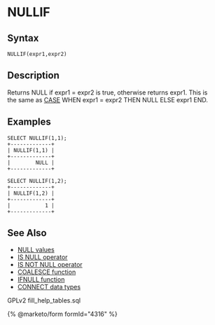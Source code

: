 # NULLIF

## Syntax

```
NULLIF(expr1,expr2)
```

## Description

Returns NULL if expr1 = expr2 is true, otherwise returns expr1. This is\
the same as [CASE](case-operator.md) WHEN expr1 = expr2 THEN NULL ELSE expr1 END.

## Examples

```
SELECT NULLIF(1,1);
+-------------+
| NULLIF(1,1) |
+-------------+
|        NULL |
+-------------+

SELECT NULLIF(1,2);
+-------------+
| NULLIF(1,2) |
+-------------+
|           1 |
+-------------+
```

## See Also

* [NULL values](../../data-types/null-values.md)
* [IS NULL operator](../../sql-structure/operators/comparison-operators/is-null.md)
* [IS NOT NULL operator](../../sql-structure/operators/comparison-operators/is-not-null.md)
* [COALESCE function](../../sql-structure/operators/comparison-operators/coalesce.md)
* [IFNULL function](ifnull.md)
* [CONNECT data types](../../../server-usage/storage-engines/connect/connect-data-types.md#null-handling)

GPLv2 fill\_help\_tables.sql

{% @marketo/form formId="4316" %}
